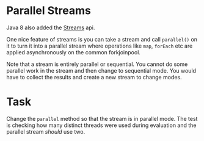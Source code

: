 # Parallel Streams

Java 8 also added the [Streams](https://docs.oracle.com/javase/8/docs/api/java/util/stream/Stream.html) api.

One nice feature of streams is you can take a stream and call `parallel()` on it to turn it into a parallel stream where operations like `map`, `forEach` etc are applied asynchronously on the common forkjoinpool.

Note that a stream is entirely parallel or sequential. You cannot do some parallel work in the stream and then change to sequential mode. You would have to collect the results and create a new stream to change modes.

# Task

Change the `parallel` method so that the stream is in parallel mode. The test is checking how many distinct threads were used during evaluation and the parallel stream _should_ use two.